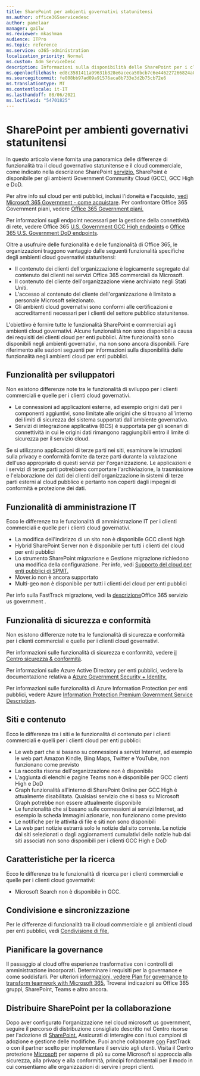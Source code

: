 ```yaml
---
title: SharePoint per ambienti governativi statunitensi
ms.author: office365servicedesc
author: pamelaar
manager: gailw
ms.reviewer: mkashman
audience: ITPro
ms.topic: reference
ms.service: o365-administration
localization_priority: Normal
ms.custom: Adm_ServiceDesc
description: Informazioni sulla disponibilità delle SharePoint per i clienti cloud del governo statunitense.
ms.openlocfilehash: ed8c3581411a99631b328e6aceca50bcb7c6e446227266824a0f66916fa62216
ms.sourcegitcommit: fe808bb97ad09a91576aca8b733e3d2b75cb72e6
ms.translationtype: MT
ms.contentlocale: it-IT
ms.lasthandoff: 08/06/2021
ms.locfileid: "54701825"
---
```

# <a name="sharepoint-for-us-government-environments"></a>SharePoint per ambienti governativi statunitensi

In questo articolo viene fornita una panoramica delle differenze di funzionalità tra il cloud governativo statunitense e il cloud commerciale, come indicato nella descrizione SharePoint [servizio.](../../sharepoint-online-service-description/sharepoint-online-service-description.md) SharePoint è disponibile per gli ambienti Government Community Cloud (GCC), GCC High e DoD. 

Per altre info sul cloud per enti pubblici, inclusi l'idoneità e l'acquisto, [vedi Microsoft 365 Government - come acquistare](./microsoft-365-government-how-to-buy.md). Per confrontare Office 365 Government piani, vedere [Office 365 Government piani.](https://www.microsoft.com/microsoft-365/government/compare-office-365-government-plans?rtc=1#EligibilityRequirements)

Per informazioni sugli endpoint necessari per la gestione della connettività di rete, vedere Office 365 [U.S. Government GCC High endpoints](/office365/enterprise/office-365-u-s-government-gcc-high-endpoints#sharepoint-online-and-onedrive-for-business) o [Office 365 U.S. Government DoD endpoints](/office365/enterprise/office-365-u-s-government-dod-endpoints#sharepoint-online-and-onedrive-for-business).

Oltre a usufruire delle funzionalità e delle funzionalità di Office 365, le organizzazioni traggono vantaggio dalle seguenti funzionalità specifiche degli ambienti cloud governativi statunitensi:

-   Il contenuto dei clienti dell'organizzazione è logicamente segregato dal contenuto dei clienti nei servizi Office 365 commerciali da Microsoft.
-   Il contenuto del cliente dell'organizzazione viene archiviato negli Stati Uniti.
-   L'accesso al contenuto del cliente dell'organizzazione è limitato a personale Microsoft selezionato.
-   Gli ambienti cloud governativi sono conformi alle certificazioni e accreditamenti necessari per i clienti del settore pubblico statunitense.

L'obiettivo è fornire tutte le funzionalità SharePoint e commerciali agli ambienti cloud governativi. Alcune funzionalità non sono disponibili a causa dei requisiti dei clienti cloud per enti pubblici. Altre funzionalità sono disponibili negli ambienti governativi, ma non sono ancora disponibili. Fare riferimento alle sezioni seguenti per informazioni sulla disponibilità delle funzionalità negli ambienti cloud per enti pubblici.

## <a name="developer-features"></a>Funzionalità per sviluppatori

Non esistono differenze note tra le funzionalità di sviluppo per i clienti commerciali e quelle per i clienti cloud governativi.

- Le connessioni ad applicazioni esterne, ad esempio origini dati per i componenti aggiuntivi, sono limitate alle origini che si trovano all'interno dei limiti di sicurezza del sistema supportati dall'ambiente governativo.
- Servizi di integrazione applicativa (BCS) è supportata per gli scenari di connettività in cui le origini dati rimangono raggiungibili entro il limite di sicurezza per il servizio cloud.

Se si utilizzano applicazioni di terze parti nei siti, esaminare le istruzioni sulla privacy e conformità fornite da terze parti durante la valutazione dell'uso appropriato di questi servizi per l'organizzazione. Le applicazioni e i servizi di terze parti potrebbero comportare l'archiviazione, la trasmissione e l'elaborazione dei dati dei clienti dell'organizzazione in sistemi di terze parti esterni al cloud pubblico e pertanto non coperti dagli impegni di conformità e protezione dei dati. 

## <a name="it-admin-features"></a>Funzionalità di amministrazione IT

Ecco le differenze tra le funzionalità di amministrazione IT per i clienti commerciali e quelle per i clienti cloud governativi.

- La modifica dell'indirizzo di un sito non è disponibile GCC clienti high
- Hybrid SharePoint Server non è disponibile per tutti i clienti del cloud per enti pubblici
- Lo strumento SharePoint migrazione e Gestione migrazione richiedono una modifica della configurazione. Per info, vedi [Supporto del cloud per enti pubblici di SPMT.](/sharepointmigration/spmt-install-issues#government-cloud-support)
- Mover.io non è ancora supportato
- Multi-geo non è disponibile per tutti i clienti del cloud per enti pubblici

Per info sulla FastTrack migrazione, vedi la [descrizione](./office-365-us-government.md#data-migrations-performed-by-fasttrack)Office 365 servizio us government .

## <a name="security-and-compliance-features"></a>Funzionalità di sicurezza e conformità

Non esistono differenze note tra le funzionalità di sicurezza e conformità per i clienti commerciali e quelle per i clienti cloud governativi.

Per informazioni sulle funzionalità di sicurezza e conformità, vedere [il Centro sicurezza & conformità](../office-365-securitycompliance-center.md).

Per informazioni sulle Azure Active Directory per enti pubblici, vedere la documentazione relativa a [Azure Government Security + Identity.](/azure/azure-government/documentation-government-services-securityandidentity#azure-active-directory) 

Per informazioni sulle funzionalità di Azure Information Protection per enti pubblici, vedere Azure [Information Protection Premium Government Service Description](/enterprise-mobility-security/solutions/ems-aip-premium-govt-service-description). 

## <a name="sites-and-content"></a>Siti e contenuto

Ecco le differenze tra i siti e le funzionalità di contenuto per i clienti commerciali e quelli per i clienti cloud per enti pubblici:

- Le web part che si basano su connessioni a servizi Internet, ad esempio le web part Amazon Kindle, Bing Maps, Twitter e YouTube, non funzionano come previsto
- La raccolta risorse dell'organizzazione non è disponibile
- L'aggiunta di elenchi e pagine Teams non è disponibile per GCC clienti High e DoD
- Graph funzionalità all'interno di SharePoint Online per GCC High è attualmente disabilitata. Qualsiasi servizio che si basa su Microsoft Graph potrebbe non essere attualmente disponibile
- Le funzionalità che si basano sulle connessioni ai servizi Internet, ad esempio la scheda Immagini azionarie, non funzionano come previsto
- Le notifiche per le attività di file e siti non sono disponibili
- La web part notizie estrarrà solo le notizie dal sito corrente. Le notizie dai siti selezionati o dagli aggiornamenti cumulativi delle notizie hub dai siti associati non sono disponibili per i clienti GCC High e DoD

## <a name="search-features"></a>Caratteristiche per la ricerca

Ecco le differenze tra le funzionalità di ricerca per i clienti commerciali e quelle per i clienti cloud governativi:

- Microsoft Search non è disponibile in GCC.

## <a name="sharing-and-sync"></a>Condivisione e sincronizzazione

Per le differenze di funzionalità tra il cloud commerciale e gli ambienti cloud per enti pubblici, vedi [Condivisione di file.](./gcc-high-and-dod.md#file-sharing)

## <a name="plan-for-governance"></a>Pianificare la governance

Il passaggio al cloud offre esperienze trasformative con i controlli di amministrazione incorporati. Determinare i requisiti per la governance e come soddisfarli. Per ulteriori [informazioni, vedere Plan for governance to transform teamwork with Microsoft 365.](https://resources.techcommunity.microsoft.com/teamwork-governance/) Troverai indicazioni su Office 365 gruppi, SharePoint, Teams e altro ancora.

## <a name="deploy-sharepoint-for-collaboration"></a>Distribuire SharePoint per la collaborazione

Dopo aver configurato l'organizzazione nel cloud microsoft us government, seguire il percorso di distribuzione consigliato descritto nel Centro risorse per l'adozione di [SharePoint.](https://resources.techcommunity.microsoft.com/resources/SharePoint-adoption/) Assicurati di interagire con i tuoi campioni di adozione e gestione delle modifiche.
Puoi anche collaborare [con](https://www.microsoft.com/fasttrack) FastTrack o con il partner scelto per implementare il servizio agli utenti.
Visita il Centro protezione [Microsoft](https://www.microsoft.com/trust-center) per saperne di più su come Microsoft si approccia alla sicurezza, alla privacy e alla conformità, principi fondamentali per il modo in cui consentiamo alle organizzazioni di servire i propri clienti.
